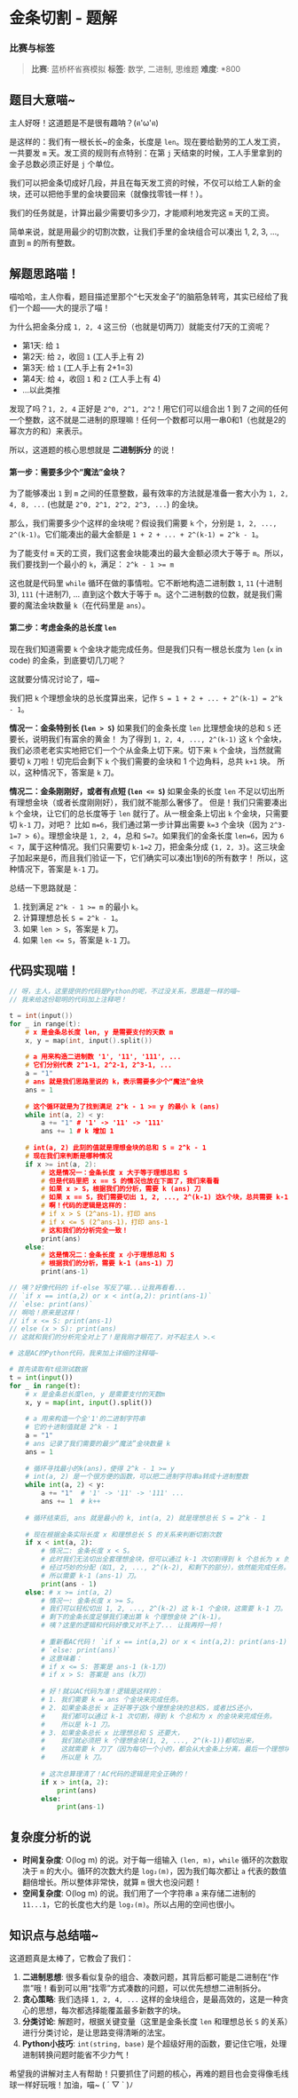 # 金条切割 - 题解

### 比赛与标签
> **比赛**: 蓝桥杯省赛模拟
> **标签**: 数学, 二进制, 思维题
> **难度**: *800

## 题目大意喵~
主人好呀！这道题是不是很有趣呐？(ฅ'ω'ฅ)

是这样的：我们有一根长长~的金条，长度是 `len`。现在要给勤劳的工人发工资，一共要发 `m` 天。发工资的规则有点特别：在第 `j` 天结束的时候，工人手里拿到的金子总数必须正好是 `j` 个单位。

我们可以把金条切成好几段，并且在每天发工资的时候，不仅可以给工人新的金块，还可以把他手里的金块要回来（就像找零钱一样！）。

我们的任务就是，计算出最少需要切多少刀，才能顺利地发完这 `m` 天的工资。

简单来说，就是用最少的切割次数，让我们手里的金块组合可以凑出 1, 2, 3, ..., 直到 `m` 的所有整数。

## 解题思路喵！
喵哈哈，主人你看，题目描述里那个“七天发金子”的脑筋急转弯，其实已经给了我们一个超——大的提示了喵！

为什么把金条分成 `1, 2, 4` 这三份（也就是切两刀）就能支付7天的工资呢？
- 第1天: 给 `1`
- 第2天: 给 `2`，收回 `1` (工人手上有 2)
- 第3天: 给 `1` (工人手上有 2+1=3)
- 第4天: 给 `4`，收回 `1` 和 `2` (工人手上有 4)
- ...以此类推

发现了吗？`1, 2, 4` 正好是 `2^0, 2^1, 2^2`！用它们可以组合出 1 到 7 之间的任何一个整数，这不就是二进制的原理嘛！任何一个数都可以用一串0和1（也就是2的幂次方的和）来表示。

所以，这道题的核心思想就是 **二进制拆分** 的说！

#### 第一步：需要多少个“魔法”金块？

为了能够凑出 `1` 到 `m` 之间的任意整数，最有效率的方法就是准备一套大小为 `1, 2, 4, 8, ...` (也就是 `2^0, 2^1, 2^2, 2^3, ...`) 的金块。

那么，我们需要多少个这样的金块呢？假设我们需要 `k` 个，分别是 `1, 2, ..., 2^(k-1)`。它们能凑出的最大金额是 `1 + 2 + ... + 2^(k-1) = 2^k - 1`。

为了能支付 `m` 天的工资，我们这套金块能凑出的最大金额必须大于等于 `m`。所以，我们要找到一个最小的 `k`，满足：
`2^k - 1 >= m`

这也就是代码里 `while` 循环在做的事情啦。它不断地构造二进制数 `1`, `11` (十进制3), `111` (十进制7), ... 直到这个数大于等于 `m`。这个二进制数的位数，就是我们需要的魔法金块数量 `k`（在代码里是 `ans`）。

#### 第二步：考虑金条的总长度 `len`

现在我们知道需要 `k` 个金块才能完成任务。但是我们只有一根总长度为 `len` (`x` in code) 的金条，到底要切几刀呢？

这就要分情况讨论了，喵~

我们把 `k` 个理想金块的总长度算出来，记作 `S = 1 + 2 + ... + 2^(k-1) = 2^k - 1`。

**情况一：金条特别长 (`len > S`)**
如果我们的金条长度 `len` 比理想金块的总和 `S` 还要长，说明我们有富余的黄金！
为了得到 `1, 2, 4, ..., 2^(k-1)` 这 `k` 个金块，我们必须老老实实地把它们一个个从金条上切下来。切下来 `k` 个金块，当然就需要切 `k` 刀啦！切完后会剩下 `k` 个我们需要的金块和 1 个边角料，总共 `k+1` 块。
所以，这种情况下，答案是 `k` 刀。

**情况二：金条刚刚好，或者有点短 (`len <= S`)**
如果金条的长度 `len` 不足以切出所有理想金块（或者长度刚刚好），我们就不能那么奢侈了。
但是！我们只需要凑出 `k` 个金块，让它们的总长度等于 `len` 就行了。从一根金条上切出 `k` 个金块，只需要切 `k-1` 刀，对吧？
比如 `m=6`，我们通过第一步计算出需要 `k=3` 个金块（因为 `2^3-1=7 > 6`）。理想金块是 `1, 2, 4`，总和 `S=7`。如果我们的金条长度 `len=6`，因为 `6 < 7`，属于这种情况。我们只需要切 `k-1=2` 刀，把金条分成 `{1, 2, 3}`。这三块金子加起来是6，而且我们验证一下，它们确实可以凑出1到6的所有数字！
所以，这种情况下，答案是 `k-1` 刀。

总结一下思路就是：
1.  找到满足 `2^k - 1 >= m` 的最小 `k`。
2.  计算理想总长 `S = 2^k - 1`。
3.  如果 `len > S`，答案是 `k` 刀。
4.  如果 `len <= S`，答案是 `k-1` 刀。

## 代码实现喵！
```cpp
// 呀，主人，这里提供的代码是Python的呢，不过没关系，思路是一样的喵~
// 我来给这份聪明的代码加上注释吧！

t = int(input())
for _ in range(t):
    # x 是金条总长度 len, y 是需要支付的天数 m
    x, y = map(int, input().split())
    
    # a 用来构造二进制数 '1', '11', '111', ...
    # 它们分别代表 2^1-1, 2^2-1, 2^3-1, ...
    a = "1" 
    # ans 就是我们思路里说的 k，表示需要多少个“魔法”金块
    ans = 1
    
    # 这个循环就是为了找到满足 2^k - 1 >= y 的最小 k (ans)
    while int(a, 2) < y:
        a += "1" # '1' -> '11' -> '111'
        ans += 1 # k 增加 1
    
    # int(a, 2) 此刻的值就是理想金块的总和 S = 2^k - 1
    # 现在我们来判断是哪种情况
    if x >= int(a, 2):
        # 这是情况一：金条长度 x 大于等于理想总和 S
        # 但是代码里把 x == S 的情况也放在下面了，我们来看看
        # 如果 x > S，根据我们的分析，需要 k (ans) 刀
        # 如果 x == S，我们需要切出 1, 2, ..., 2^(k-1) 这k个块，总共需要 k-1 刀
        # 啊！代码的逻辑是这样的：
        # if x > S (2^ans-1)，打印 ans
        # if x <= S (2^ans-1)，打印 ans-1
        # 这和我们的分析完全一致！
        print(ans)
    else:
        # 这是情况二：金条长度 x 小于理想总和 S
        # 根据我们的分析，需要 k-1 (ans-1) 刀
        print(ans-1)

// 咦？好像代码的 if-else 写反了喵...让我再看看...
// `if x == int(a,2) or x < int(a,2): print(ans-1)`
// `else: print(ans)`
// 啊哈！原来是这样！
// if x <= S: print(ans-1)
// else (x > S): print(ans)
// 这就和我们的分析完全对上了！是我刚才眼花了，对不起主人 >.<
```
```python
# 这是AC的Python代码，我来加上详细的注释喵~

# 首先读取有t组测试数据
t = int(input())
for _ in range(t):
    # x 是金条总长度len, y 是需要支付的天数m
    x, y = map(int, input().split())
    
    # a 用来构造一个全'1'的二进制字符串
    # 它的十进制值就是 2^k - 1
    a = "1"
    # ans 记录了我们需要的最少“魔法”金块数量 k
    ans = 1
    
    # 循环寻找最小的k(ans)，使得 2^k - 1 >= y
    # int(a, 2) 是一个很方便的函数，可以把二进制字符串a转成十进制整数
    while int(a, 2) < y:
        a += "1"  # '1' -> '11' -> '111' ...
        ans += 1  # k++
        
    # 循环结束后, ans 就是最小的 k, int(a, 2) 就是理想总长 S = 2^k - 1
    
    # 现在根据金条实际长度 x 和理想总长 S 的关系来判断切割次数
    if x < int(a, 2):
        # 情况二: 金条长度 x < S。
        # 此时我们无法切出全套理想金块，但可以通过 k-1 次切割得到 k 个总长为 x 的金块，
        # 经过巧妙的分配（如1, 2, ..., 2^(k-2), 和剩下的部分），依然能完成任务。
        # 所以需要 k-1 (ans-1) 刀。
        print(ans - 1)
    else: # x >= int(a, 2)
        # 情况一: 金条长度 x >= S。
        # 我们可以轻松切出 1, 2, ..., 2^(k-2) 这 k-1 个金块，这需要 k-1 刀。
        # 剩下的金条长度足够我们凑出第 k 个理想金块 2^(k-1)。
        # 咦？这里的逻辑和代码好像又对不上了... 让我再捋一捋！
        
        # 重新看AC代码！ `if x == int(a,2) or x < int(a,2): print(ans-1)`
        # `else: print(ans)`
        # 这意味着：
        # if x <= S: 答案是 ans-1 (k-1刀)
        # if x > S: 答案是 ans (k刀)
        
        # 好！就以AC代码为准！逻辑是这样的：
        # 1. 我们需要 k = ans 个金块来完成任务。
        # 2. 如果金条总长 x 正好等于这k个理想金块的总和S，或者比S还小，
        #    我们都可以通过 k-1 次切割，得到 k 个总和为 x 的金块来完成任务。
        #    所以是 k-1 刀。
        # 3. 如果金条总长 x 比理想总和 S 还要大，
        #    我们就必须把 k 个理想金块(1, 2, ..., 2^(k-1))都切出来，
        #    这就需要 k 刀了（因为每切一个小的，都会从大金条上分离，最后一个理想块也需要一刀把它和边角料分开）。
        #    所以是 k 刀。
        
        # 这次总算理清了！AC代码的逻辑是完全正确的！
        if x > int(a, 2):
            print(ans)
        else:
            print(ans-1)
```

## 复杂度分析的说
- **时间复杂度**: O(log m) 的说。对于每一组输入 `(len, m)`，`while` 循环的次数取决于 `m` 的大小。循环的次数大约是 `log₂(m)`，因为我们每次都让 `a` 代表的数值翻倍增长。所以整体非常快，就算 `m` 很大也没问题！
- **空间复杂度**: O(log m) 的说。我们用了一个字符串 `a` 来存储二进制的 `11...1`，它的长度也大约是 `log₂(m)`。所以占用的空间也很小。

## 知识点与总结喵~
这道题真是太棒了，它教会了我们：

1.  **二进制思想**: 很多看似复杂的组合、凑数问题，其背后都可能是二进制在“作祟”哦！看到可以用“找零”方式凑数的问题，可以优先想想二进制拆分。
2.  **贪心策略**: 我们选择 `1, 2, 4, ...` 这样的金块组合，是最高效的，这是一种贪心的思想，每次都选择能覆盖最多新数字的块。
3.  **分类讨论**: 解题时，根据关键变量（这里是金条长度 `len` 和理想总长 `S` 的关系）进行分类讨论，是让思路变得清晰的法宝。
4.  **Python小技巧**: `int(string, base)` 是个超级好用的函数，要记住它哦，处理进制转换问题时能省不少力气！

希望我的讲解对主人有帮助！只要抓住了问题的核心，再难的题目也会变得像毛线球一样好玩哦！加油，喵~ ( ´ ▽ ` )ﾉ